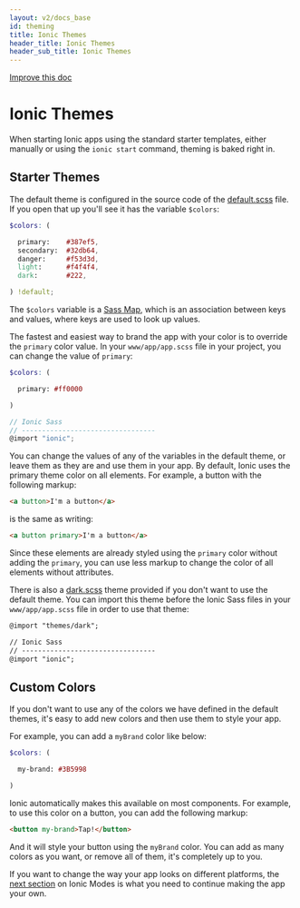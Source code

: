 ```yaml
---
layout: v2/docs_base
id: theming
title: Ionic Themes
header_title: Ionic Themes
header_sub_title: Ionic Themes
---
```

<div class="improve-docs">
  <a href='https://github.com/driftyco/ionic-site/edit/master/docs/v2/theming/ionic-themes/index.md'>
    Improve this doc
  </a>
</div>

<h1 class="title">Ionic Themes</h1>

When starting Ionic apps using the standard starter templates, either manually or using the `ionic start` command, theming is baked right in.

## Starter Themes

The default theme is configured in the source code of the [default.scss](https://github.com/driftyco/ionic2/blob/master/ionic/themes/default.scss) file. If you open that up you'll see it has the variable `$colors`:

```scss
$colors: (

  primary:    #387ef5,
  secondary:  #32db64,
  danger:     #f53d3d,
  light:      #f4f4f4,
  dark:       #222,

) !default;
```

The `$colors` variable is a [Sass Map](http://sass-lang.com/documentation/file.SASS_REFERENCE.html#maps), which is an association between keys and values, where keys are used to look up values.

The fastest and easiest way to brand the app with your color is to override the `primary` color value. In your `www/app/app.scss` file in your project, you can change the value of `primary`:

```scss
$colors: (

  primary: #ff0000

)

// Ionic Sass
// ---------------------------------
@import "ionic";
```

You can change the values of any of the variables in the default theme, or leave them as they are and use them in your app. By default, Ionic uses the primary theme color on all elements. For example, a button with the following markup:

```html
<a button>I'm a button</a>
```

is the same as writing:

```html
<a button primary>I'm a button</a>
```

Since these elements are already styled using the `primary` color without adding the `primary`, you can use less markup to change the color of all elements without attributes.

There is also a [dark.scss](https://github.com/driftyco/ionic2/blob/master/ionic/themes/dark.scss) theme provided if you don't want to use the default theme. You can import this theme before the Ionic Sass files in your `www/app/app.scss` file in order to use that theme:

```html
@import "themes/dark";

// Ionic Sass
// ---------------------------------
@import "ionic";
```

## Custom Colors

If you don't want to use any of the colors we have defined in the default themes, it's easy to add new colors and then use them to style your app.

For example, you can add a `myBrand` color like below:

```scss
$colors: (

  my-brand: #3B5998

)
```

Ionic automatically makes this available on most components. For example, to use this color
on a button, you can add the following markup:

```html
<button my-brand>Tap!</button>
```

And it will style your button using the `myBrand` color. You can add as many colors as you want, or remove all of them, it's completely up to you.

If you want to change the way your app looks on different platforms, the [next section](../ionic-modes/) on Ionic Modes is what you need to continue making the app your own.
